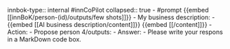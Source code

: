 innbok-type:: internal
#innCoPilot
collapsed:: true
	- #prompt {{embed [[innBoK/person-(id)/outputs/few shots]]}}
		- My business description:
		- {{embed [[AI business description/content]]}} {{embed [[/content]]}}
		- Action:
		- Propose person 4/outputs: 
		- Answer:
		- Please write your respons in a MarkDown code box.




